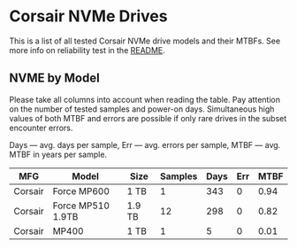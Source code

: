 Corsair NVMe Drives
===================

This is a list of all tested Corsair NVMe drive models and their MTBFs. See more
info on reliability test in the [README](https://github.com/linuxhw/EnterpriseDrive).

NVME by Model
------------

Please take all columns into account when reading the table. Pay attention on the
number of tested samples and power-on days. Simultaneous high values of both MTBF
and errors are possible if only rare drives in the subset encounter errors.

Days — avg. days per sample,
Err  — avg. errors per sample,
MTBF — avg. MTBF in years per sample.

| MFG       | Model              | Size   | Samples | Days  | Err   | MTBF   |
|-----------|--------------------|--------|---------|-------|-------|--------|
| Corsair   | Force MP600        | 1 TB   | 1       | 343   | 0     | 0.94   |
| Corsair   | Force MP510 1.9TB  | 1.9 TB | 12      | 298   | 0     | 0.82   |
| Corsair   | MP400              | 1 TB   | 1       | 5     | 0     | 0.01   |
